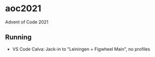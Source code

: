 # aoc2021

Advent of Code 2021

## Running
* VS Code Calva: Jack-in to "Leiningen + Figwheel Main", no profiles
